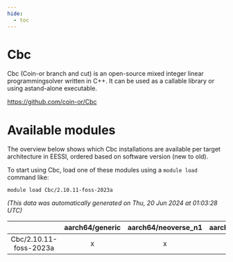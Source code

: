 ```yaml
---
hide:
  - toc
---
```


Cbc
===


Cbc (Coin-or branch and cut) is an open-source mixed integer linear programmingsolver written in C++. It can be used as a callable library or using astand-alone executable.

https://github.com/coin-or/Cbc
# Available modules


The overview below shows which Cbc installations are available per target architecture in EESSI, ordered based on software version (new to old).

To start using Cbc, load one of these modules using a `module load` command like:

```shell
module load Cbc/2.10.11-foss-2023a
```

*(This data was automatically generated on Thu, 20 Jun 2024 at 01:03:28 UTC)*  

| |aarch64/generic|aarch64/neoverse_n1|aarch64/neoverse_v1|x86_64/generic|x86_64/amd/zen2|x86_64/amd/zen3|x86_64/intel/haswell|x86_64/intel/skylake_avx512|
| :---: | :---: | :---: | :---: | :---: | :---: | :---: | :---: | :---: |
|Cbc/2.10.11-foss-2023a|x|x|x|x|x|x|x|x|
